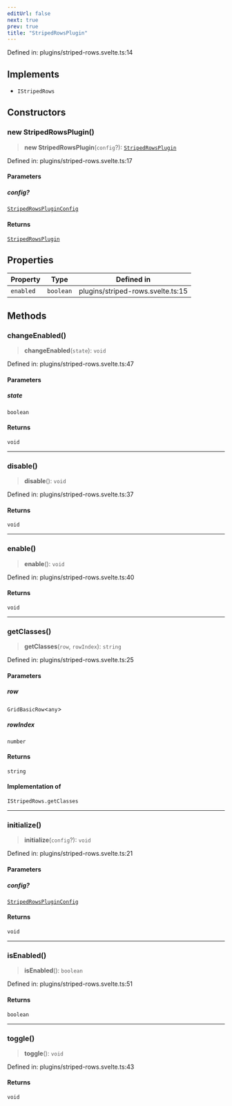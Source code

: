 ```yaml
---
editUrl: false
next: true
prev: true
title: "StripedRowsPlugin"
---
```


Defined in: plugins/striped-rows.svelte.ts:14

## Implements

- `IStripedRows`

## Constructors

### new StripedRowsPlugin()

> **new StripedRowsPlugin**(`config`?): [`StripedRowsPlugin`](/api/classes/stripedrowsplugin/)

Defined in: plugins/striped-rows.svelte.ts:17

#### Parameters

##### config?

[`StripedRowsPluginConfig`](/api/type-aliases/stripedrowspluginconfig/)

#### Returns

[`StripedRowsPlugin`](/api/classes/stripedrowsplugin/)

## Properties

| Property | Type | Defined in |
| ------ | ------ | ------ |
| <a id="enabled"></a> `enabled` | `boolean` | plugins/striped-rows.svelte.ts:15 |

## Methods

### changeEnabled()

> **changeEnabled**(`state`): `void`

Defined in: plugins/striped-rows.svelte.ts:47

#### Parameters

##### state

`boolean`

#### Returns

`void`

***

### disable()

> **disable**(): `void`

Defined in: plugins/striped-rows.svelte.ts:37

#### Returns

`void`

***

### enable()

> **enable**(): `void`

Defined in: plugins/striped-rows.svelte.ts:40

#### Returns

`void`

***

### getClasses()

> **getClasses**(`row`, `rowIndex`): `string`

Defined in: plugins/striped-rows.svelte.ts:25

#### Parameters

##### row

`GridBasicRow`\<`any`\>

##### rowIndex

`number`

#### Returns

`string`

#### Implementation of

`IStripedRows.getClasses`

***

### initialize()

> **initialize**(`config`?): `void`

Defined in: plugins/striped-rows.svelte.ts:21

#### Parameters

##### config?

[`StripedRowsPluginConfig`](/api/type-aliases/stripedrowspluginconfig/)

#### Returns

`void`

***

### isEnabled()

> **isEnabled**(): `boolean`

Defined in: plugins/striped-rows.svelte.ts:51

#### Returns

`boolean`

***

### toggle()

> **toggle**(): `void`

Defined in: plugins/striped-rows.svelte.ts:43

#### Returns

`void`

